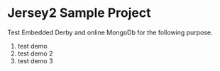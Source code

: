 Jersey2 Sample Project 
========================
Test Embedded Derby and online MongoDb for the following purpose. 

1. test demo
2. test demo 2
3. test demo 3
